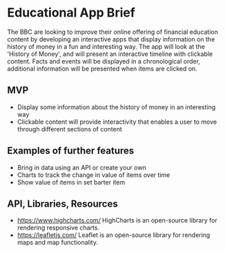 # Educational App Brief

The BBC are looking to improve their online offering of financial education content by developing an interactive apps that display information on the history of money in a fun and interesting way. The app will look at the 'History of Money', and will present an interactive timeline with clickable content. Facts and events will be displayed in a chronological order, additional information will be presented when items are clicked on.


## MVP

- Display some information about the history of money in an interesting way
- Clickable content will provide interactivity that enables a user to move through different sections of content

## Examples of further features

- Bring in data using an API or create your own
- Charts to track the change in value of items over time
- Show value of items in set barter item

## API, Libraries, Resources

- https://www.highcharts.com/ HighCharts is an open-source library for rendering responsive charts.
- https://leafletjs.com/ Leaflet is an open-source library for rendering maps and map functionality.
